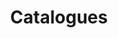 ---
layout: catalogues
title: Catalogues
permalink: "/catalogues/"
categories:
  - title: Sports
    items:
      - Archery
      - Badminton
      - Baseball
      - Basketball
      - Beach Volleyball
      - Boxing
---